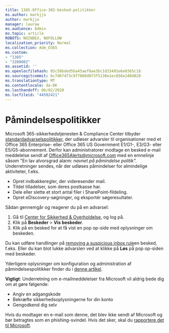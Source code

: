 ```yaml
---
title: 1385-Office-365-besked-politikker
ms.author: markjjo
author: markjjo
manager: lauraw
ms.audience: Admin
ms.topic: article
ROBOTS: NOINDEX, NOFOLLOW
localization_priority: Normal
ms.collection: Adm_O365
ms.custom:
- "1385"
- "3200002"
ms.assetid: ''
ms.openlocfilehash: 05c58bded5ba45aef8ae3bc1d33491e6e0365c18
ms.sourcegitcommit: bc7d6f4f3c9f7060d073f5130e1ec856e248d020
ms.translationtype: MT
ms.contentlocale: da-DK
ms.lasthandoff: 06/02/2020
ms.locfileid: "44502421"
---
```

# <a name="alert-policies"></a>Påmindelsespolitikker

Microsoft 365-sikkerhedstjenesten & Compliance Center tilbyder [standardadvarselspolitikker,](https://docs.microsoft.com/microsoft-365/compliance/alert-policies#default-alert-policies) der udløser advarsler til organisationer med et Office 365 Enterprise- eller Office 365 US Government E1/G1-, E3/G3- eller E5/G5-abonnement. Derfor kan administratorer modtage en besked e-mail meddelelse sendt af Office365Alerts@microsoft.com med en emnelinje såsom "En lav alvorsgrad alarm: *navnet på påmindelse politik".* Underretninger sendes, når der udløses påmindelser for almindelige aktiviteter, f.eks.

- Opret indbakkeregler, der videresender mail.
- Tildel tilladelser, som deres postkasse har.
- Dele eller slette et stort antal filer i SharePoint-fildeling.
- Opret eDiscovery-søgninger, og eksportér søgeresultater.

Sådan gennemgår og reagerer du på en advarsel:

1. Gå til [Center for Sikkerhed & Overholdelse,](https://protection.office.com) og log på.
2. Klik på **Beskeder**  >  **Vis beskeder**.
3. Klik på en besked for at få vist en pop op-side med oplysninger om beskeden.

Du kan udføre handlinger på [removing a suspicious inbox rule](https://docs.microsoft.com/microsoft-365/security/office-365-security/responding-to-a-compromised-email-account)en besked, f.eks. Eller du kan blot lukke advarslen ved at klikke på **Løs** på pop op-siden med beskeder.

Yderligere oplysninger om konfiguration og administration af påmindelsespolitikker finder du i [denne artikel](https://docs.microsoft.com/microsoft-365/compliance/alert-policies).

**Vigtigt**: Underretning om e-mailmeddelelser fra Microsoft vil aldrig bede dig om at gøre følgende:

- Angiv en adgangskode
- Bekræfte sikkerhedsoplysningerne for din konto
- Gengodkend dig selv

Hvis du modtager en e-mail som denne, det blev ikke sendt af Microsoft og bør betragtes som en phishing-svindel. Hvis det sker, skal du [rapportere det til Microsoft](https://docs.microsoft.com/microsoft-365/security/office-365-security/report-junk-email-and-phishing-scams-in-outlook-on-the-web-eop).